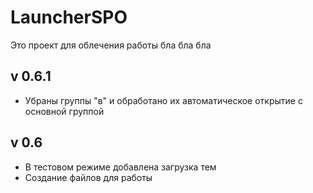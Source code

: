 # LauncherSPO
Это проект для облечения работы
бла бла бла

## v 0.6.1
- Убраны группы "в" и обработано их автоматическое открытие с основной группой

## v 0.6
- В тестовом режиме добавлена загрузка тем
- Создание файлов для работы
